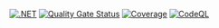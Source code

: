 [![.NET](https://github.com/cardasac/dotnet-csd/actions/workflows/dotnet.yml/badge.svg)](https://github.com/cardasac/dotnet-csd/actions/workflows/dotnet.yml)
[![Quality Gate Status](https://sonarcloud.io/api/project_badges/measure?project=cardasac_dotnet-csd&metric=alert_status)](https://sonarcloud.io/summary/new_code?id=cardasac_dotnet-csd)
[![Coverage](https://sonarcloud.io/api/project_badges/measure?project=cardasac_dotnet-csd&metric=coverage)](https://sonarcloud.io/summary/new_code?id=cardasac_dotnet-csd)
[![CodeQL](https://github.com/cardasac/dotnet-csd/actions/workflows/github-code-scanning/codeql/badge.svg)](https://github.com/cardasac/dotnet-csd/actions/workflows/github-code-scanning/codeql)